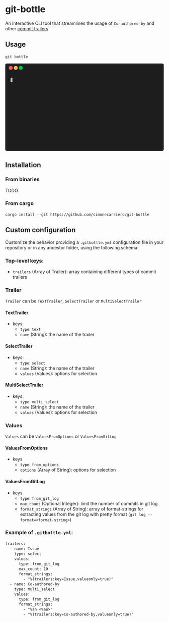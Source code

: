 # git-bottle
An interactive CLI tool that streamlines the usage of `Co-authored-by` and other [commit trailers](https://git-scm.com/docs/git-interpret-trailers)

## Usage

```
git bottle
```

<p align="center"><img src="/img/demo.gif?raw=true"/></p>

## Installation

### From binaries
TODO

### From cargo
```
cargo install --git https://github.com/simonecarriero/git-bottle
```

## Custom configuration
Customize the behavior providing a `.gitbottle.yml` configuration file in your
repository or in any ancestor folder, using the following schema:

### Top-level keys:
- `trailers` (Array of Trailer): array containing different types of commit trailers

### Trailer
`Trailer` can be `TextTrailer`, `SelectTrailer` or `MultiSelectTrailer`

#### TextTrailer
* keys:
  * `type`: `text`
  * `name` (String): the name of the trailer

#### SelectTrailer
* keys:
  * `type`: `select`
  * `name` (String): the name of the trailer
  * `values` (Values): options for selection

#### MultiSelectTrailer
* keys:
  * `type`: `multi_select`
  * `name` (String): the name of the trailer
  * `values` (Values): options for selection

### Values
`Values` can be `ValuesFromOptions` or `ValuesFromGitLog`

#### ValuesFromOptions
* keys
  * `type`: `from_options`
  * `options` (Array of String): options for selection

#### ValuesFromGitLog
* keys
  * `type`: `from_git_log`
  * `max_count` (Optional Integer): limit the number of commits in git log
  * `format_strings` (Array of String): array of format-strings for extracting values
  from the git log with pretty format (`git log --format=<format-string>`)

### Example of `.gitbottle.yml`:

```
trailers:
  - name: Issue
    type: select
    values:
      type: from_git_log
      max_count: 10
      format_strings:
        - "%(trailers:key=Issue,valueonly=true)"
  - name: Co-authored-by
    type: multi_select
    values:
      type: from_git_log
      format_strings:
        - "%an <%ae>"
        - "%(trailers:key=Co-authored-by,valueonly=true)"
```
